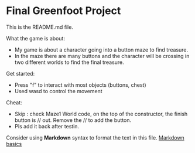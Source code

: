 # Final Greenfoot Project
This is the README.md file.


What the game is about:
- My game is about a character going into a button maze to find treasure.
- In the maze there are many buttons and the character will be crossing in two different worlds to find the final treasure. 

Get started:
- Press "f" to interact with most objects (buttons, chest)
- Used wasd to control the movement

Cheat:
- Skip : check Maze1 World code, on the top of the constructor, the finish button is // out. Remove the // to add the button.
- Pls add it back after testin.





Consider using **Markdown** syntax to format the text in this file. [Markdown basics](https://www.markdownguide.org/getting-started/)


